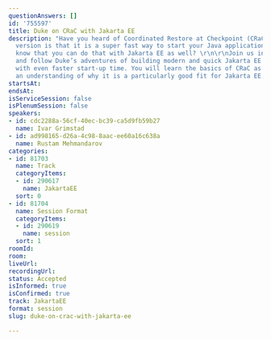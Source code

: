 ```yaml
---
questionAnswers: []
id: '755597'
title: Duke on CRaC with Jakarta EE
description: "Have you heard of Coordinated Restore at Checkpoint (CRaC)? The short
  version is that it is a super fast way to start your Java applications. Did you
  know that you can do that with Jakarta EE as well? \r\n\r\nJoin us in this session
  and follow Duke’s adventures of building modern and quick Jakarta EE applications
  with even faster start-up time. You will learn the basics of CRaC as well as gain
  an understanding of why it is a particularly good fit for Jakarta EE.\r\n"
startsAt:
endsAt:
isServiceSession: false
isPlenumSession: false
speakers:
- id: cdc2288a-56cf-40ec-bc39-ca5d9fb59b27
  name: Ivar Grimstad
- id: ad998165-d26a-4c98-8aac-ee60a16c638a
  name: Rustam Mehmandarov
categories:
- id: 81703
  name: Track
  categoryItems:
  - id: 290617
    name: JakartaEE
  sort: 0
- id: 81704
  name: Session Format
  categoryItems:
  - id: 290619
    name: session
  sort: 1
roomId:
room:
liveUrl:
recordingUrl:
status: Accepted
isInformed: true
isConfirmed: true
track: JakartaEE
format: session
slug: duke-on-crac-with-jakarta-ee

---
```

